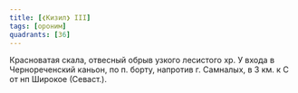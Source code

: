 ```yaml
---
title: [❮Кизил❯ III]
tags: [ороним]
quadrants: [З6]
---
```


Красноватая скала, отвесный обрыв узкого лесистого хр. У входа в Чернореченский
каньон, по п. борту, напротив г. Самналых, в 3 км. к С от нп Широкое (Севаст.).
